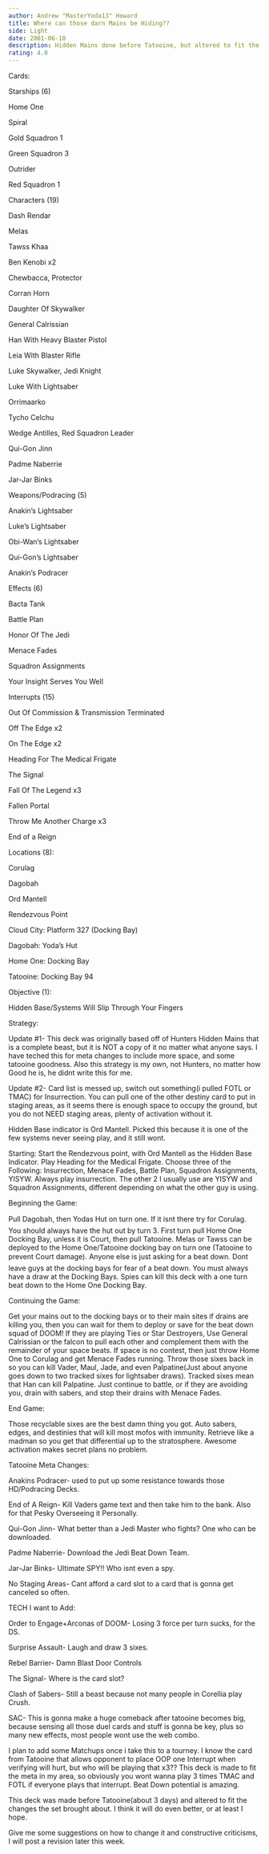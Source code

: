 ```yaml
---
author: Andrew "MasterYoda13" Howard
title: Where can those darn Mains be Hiding??
side: Light
date: 2001-06-10
description: Hidden Mains done before Tatooine, but altered to fit the Tatooine Meta in Corellia Region (If i even knew what that Meta was???).
rating: 4.0
---
```

Cards: 

 
Starships (6)
Home One 
Spiral 
Gold Squadron 1 
Green Squadron 3 
Outrider 
Red Squadron 1 

Characters (19)
Dash Rendar 
Melas 
Tawss Khaa 
Ben Kenobi  x2
Chewbacca, Protector 
Corran Horn 
Daughter Of Skywalker 
General Calrissian 
Han With Heavy Blaster Pistol 
Leia With Blaster Rifle 
Luke Skywalker, Jedi Knight 
Luke With Lightsaber 
Orrimaarko 
Tycho Celchu 
Wedge Antilles, Red Squadron Leader
Qui-Gon Jinn
Padme Naberrie 
Jar-Jar Binks

Weapons/Podracing (5)
Anakin’s Lightsaber 
Luke’s Lightsaber 
Obi-Wan’s Lightsaber
Qui-Gon’s Lightsaber
Anakin’s Podracer

Effects (6)
Bacta Tank 
Battle Plan 
Honor Of The Jedi 
Menace Fades 
Squadron Assignments 
Your Insight Serves You Well 

Interrupts (15)
Out Of Commission & Transmission Terminated 
Off The Edge  x2
On The Edge  x2
Heading For The Medical Frigate 
The Signal 
Fall Of The Legend  x3
Fallen Portal 
Throw Me Another Charge  x3
End of a Reign

Locations (8):
Corulag 
Dagobah 
Ord Mantell 
Rendezvous Point 
Cloud City: Platform 327 (Docking Bay) 
Dagobah: Yoda’s Hut 
Home One: Docking Bay 
Tatooine: Docking Bay 94 

Objective (1):
Hidden Base/Systems Will Slip Through Your Fingers 


Strategy: 

Update #1- This deck was originally based off of Hunters Hidden Mains that is a complete beast, but it is NOT a copy of it no matter what anyone says. I have teched this for meta changes to include more space, and some tatooine goodness. Also this strategy is my own, not Hunters, no matter how Good he is, he didnt write this for me.

Update #2- Card list is messed up, switch out something(i pulled FOTL or TMAC) for Insurrection. You can pull one of the other destiny card to put in staging areas, as it seems there is enough space to occupy the ground, but you do not NEED staging areas, plenty of activation without it.

Hidden Base indicator is Ord Mantell. Picked this because it is one of the few systems never seeing play, and it still wont.

Starting: Start the Rendezvous point, with Ord Mantell as the Hidden Base Indicator. Play Heading for the Medical Frigate. Choose three of the Following: Insurrection, Menace Fades, Battle Plan, Squadron Assignments, YISYW. Always play insurrection. The other 2 I usually use are YISYW and Squadron Assignments, different depending on what the other guy is using.

Beginning the Game:
Pull Dagobah, then Yodas Hut on turn one. If it isnt there try for Corulag. You should always have the hut out by turn 3. First turn pull Home One Docking Bay, unless it is Court, then pull Tatooine. Melas or Tawss can be deployed to the Home One/Tatooine docking bay on turn one (Tatooine to prevent Court damage). Anyone else is just asking for a beat down. Dont leave guys at the docking bays for fear of a beat down. You must always have a draw at the Docking Bays. Spies can kill this deck with a one turn beat down to the Home One Docking Bay.

Continuing the Game:
Get your mains out to the docking bays or to their main sites if drains are killing you, then you can wait for them to deploy or save for the beat down squad of DOOM! If they are playing Ties or Star Destroyers, Use General Calrissian or the falcon to pull each other and complement them with the remainder of your space beats. If space is no contest, then just throw Home One to Corulag and get Menace Fades running. Throw those sixes back in so you can kill Vader, Maul, Jade, and even Palpatine(Just about anyone goes down to two tracked sixes for lightsaber draws). Tracked sixes mean that Han can kill Palpatine. Just continue to battle, or if they are avoiding you, drain with sabers, and stop their drains with Menace Fades.

End Game:
Those recyclable sixes are the best damn thing you got. Auto sabers, edges, and destinies that will kill most mofos with immunity. Retrieve like a madman so you get that differential up to the stratosphere. Awesome activation makes secret plans no problem.

Tatooine Meta Changes: 
Anakins Podracer- used to put up some resistance towards those HD/Podracing Decks.

End of A Reign- Kill Vaders game text and then take him to the bank. Also for that Pesky Overseeing it Personally.

Qui-Gon Jinn- What better than a Jedi Master who fights? One who can be downloaded.

Padme Naberrie- Download the Jedi Beat Down Team.

Jar-Jar Binks- Ultimate SPY!! Who isnt even a spy.

No Staging Areas- Cant afford a card slot to a card that is gonna get canceled so often.

TECH I want to Add:
Order to Engage+Arconas of DOOM- Losing 3 force per turn sucks, for the DS.

Surprise Assault- Laugh and draw 3 sixes.

Rebel Barrier- Damn Blast Door Controls

The Signal- Where is the card slot?

Clash of Sabers- Still a beast because not many people in Corellia play Crush.

SAC- This is gonna make a huge comeback after tatooine becomes big, because sensing all those duel cards and stuff is gonna be key, plus so many new effects, most people wont use the web combo.

I plan to add some Matchups once i take this to a tourney. I know the card from Tatooine that allows opponent to place OOP one Interrupt when verifying will hurt, but who will be playing that x3?? This deck is made to fit the meta in my area, so obviously you wont wanna play 3 times TMAC and FOTL if everyone plays that interrupt. Beat Down potential is amazing.

This deck was made before Tatooine(about 3 days) and altered to fit the changes the set brought about. I think it will do even better, or at least I hope.

Give me some suggestions on how to change it and constructive criticisms, I will post a revision later this week.    